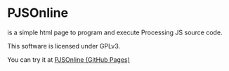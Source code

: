 # PJSOnline
is a simple html page to program and execute Processing JS source code.

This software is licensed under GPLv3.

You can try it at [PJSOnline (GitHub Pages)](https://diraison.github.io/PJSOnline/)
